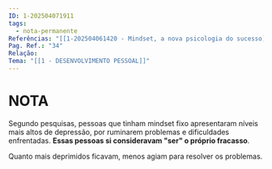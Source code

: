 ```yaml
---
ID: 1-202504071911
tags:
  - nota-permanente
Referências: "[[1-202504061420 - Mindset, a nova psicologia do sucesso]]"
Pag. Ref.: "34"
Relação: 
Tema: "[[1 - DESENVOLVIMENTO PESSOAL]]"
---
```

# NOTA 

Segundo pesquisas, pessoas que tinham mindset fixo apresentaram níveis mais altos de depressão, por ruminarem problemas e dificuldades enfrentadas. **Essas pessoas si consideravam "ser" o próprio fracasso**.

Quanto mais deprimidos ficavam, menos agiam para resolver os problemas.



